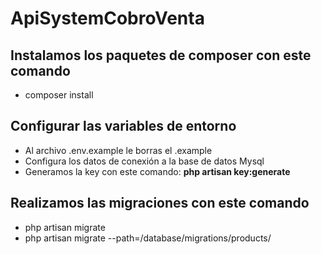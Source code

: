 # ApiSystemCobroVenta

## Instalamos los paquetes de composer con este comando
- composer install
## Configurar las variables de entorno

- Al archivo .env.example le borras el .example
- Configura los datos de conexión a la base de datos Mysql
- Generamos la key con este comando: <b>php artisan key:generate</b>

## Realizamos las migraciones con este comando

- php artisan migrate
- php artisan migrate --path=/database/migrations/products/
